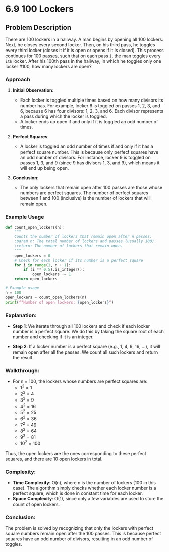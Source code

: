 # 6.9 100 Lockers

## Problem Description
There are 100 lockers in a hallway. A man begins by opening all 100 lockers. Next, he closes every second locker. Then, on his third pass, he toggles every third
locker (closes it if it is open or opens if it is closed). This process continues for 100 passes, such that on each pass `i`, the man toggles every `ith` locker.
After his 100th pass in the hallway, in which he toggles only one locker #100, how many lockers are open?

### Approach

1. **Initial Observation**:
   - Each locker is toggled multiple times based on how many divisors its number has. For example, locker 6 is toggled on passes 1, 2, 3, and 6, because 6 has four divisors: 1, 2, 3, and 6. Each divisor represents a pass during which the locker is toggled.
   - A locker ends up open if and only if it is toggled an odd number of times.

2. **Perfect Squares**:
   - A locker is toggled an odd number of times if and only if it has a perfect square number. This is because only perfect squares have an odd number of divisors. For instance, locker 9 is toggled on passes 1, 3, and 9 (since 9 has divisors 1, 3, and 9), which means it will end up being open.

3. **Conclusion**:
   - The only lockers that remain open after 100 passes are those whose numbers are perfect squares. The number of perfect squares between 1 and 100 (inclusive) is the number of lockers that will remain open.

### Example Usage
```python
def count_open_lockers(n):
    """
    Counts the number of lockers that remain open after n passes.
    :param n: The total number of lockers and passes (usually 100).
    :return: The number of lockers that remain open.
    """
    open_lockers = 0
    # Check for each locker if its number is a perfect square
    for i in range(1, n + 1):
        if (i ** 0.5).is_integer():
            open_lockers += 1
    return open_lockers

# Example usage
n = 100
open_lockers = count_open_lockers(n)
print(f"Number of open lockers: {open_lockers}")
```

### Explanation:
- **Step 1**: We iterate through all 100 lockers and check if each locker number is a perfect square. We do this by taking the square root of each number and checking if it is an integer.
  
- **Step 2**: If a locker number is a perfect square (e.g., 1, 4, 9, 16, ...), it will remain open after all the passes. We count all such lockers and return the result.

### Walkthrough:
- For n = 100, the lockers whose numbers are perfect squares are:
  - $`1^2 = 1`$
  - $`2^2 = 4`$
  - $`3^2 = 9`$
  - $`4^2 = 16`$
  - $`5^2 = 25`$
  - $`6^2 = 36`$
  - $`7^2 = 49`$
  - $`8^2 = 64`$
  - $`9^2 = 81`$
  - $`10^2 = 100`$
  
Thus, the open lockers are the ones corresponding to these perfect squares, and there are 10 open lockers in total.

### Complexity:
- **Time Complexity**: O(n), where n is the number of lockers (100 in this case). The algorithm simply checks whether each locker number is a perfect square, which is done in constant time for each locker.
- **Space Complexity**: O(1), since only a few variables are used to store the count of open lockers.

### Conclusion:
The problem is solved by recognizing that only the lockers with perfect square numbers remain open after the 100 passes. This is because perfect squares have an odd number of divisors, resulting in an odd number of toggles.
